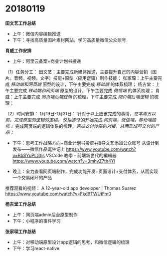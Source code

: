 # 20180119

**田文艺工作总结**
 - 上午：微信内容编辑推送
 - 下午：寻找高质量图片素材网站，学习高质量微信公众账号


**肖威工作安排**
- 上午：阿里云备案+商业计划书投递

（1）任务分工：
田文艺：主要完成新媒体推送，主要提升自己的内容营销（图片。音频。视频。文字）技能+原型（应用逻辑）制作技能；
张家琛：上午主要完成 *移动端和网页端* 原型的设计，下午主要完成 *移动端* 的体系梳理；
杨吉堂：上午主要完成 *移动端和网页端* 原型的设计，下午主要完成 *微信端* 的体系梳理；
肖  威：上午主要完成 *网页端后端逻辑* 的梳理，下午主要完成 *网页端后端逻辑* 的梳理；

（2）时间安排：
1月19日-1月31日：
针对于以上应该完成的事情，*在本周五以前，完成原型的逻辑的定稿，*
然后逐渐的开始完成 *网页端，微信端，移动端踏坑；*
完成网页端的逻辑体系的梳理，*完成支付体系的对接，从而形成可交付的产品；*

- 下午：思考工作战略方向+商业计划书投资+指导文艺添加公众账号
从设计到发布——微信作品诞生记上
https://www.youtube.com/watch?v=BbSYuPLGtjs
VSCode 教學 - 前端新世代的編輯器
https://www.youtube.com/watch?v=3mhvZ7th4YI

- 晚上：全力查看网页端制作，完成功能开发+页面设计+支付体系，从而实现一个交易闭环的产品

推荐观看的视频：
A 12-year-old app developer | Thomas Suarez
https://www.youtube.com/watch?v=Fkd9TWUtFm0

**杨吉堂工作总结**
 - 上午：网页端admin后台原型制作
 - 下午：小程序的事件学习
 
 **张家琛工作总结**
- 上午：对移动端原型设计app逻辑的思考，和微信逻辑的梳理
- 下午：学习react-native



